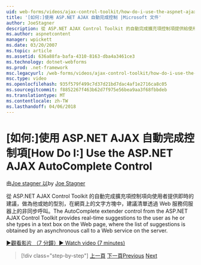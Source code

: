 ```yaml
---
uid: web-forms/videos/ajax-control-toolkit/how-do-i-use-the-aspnet-ajax-autocomplete-control
title: '[如何:]使用 ASP.NET AJAX 自動完成控制 |Microsoft 文件'
author: JoeStagner
description: 從 ASP.NET AJAX Control Toolkit 的自動完成擴充項控制項提供給使用者做為他或她的型別，在文字方塊中，在我們的即時建議...
ms.author: aspnetcontent
manager: wpickett
ms.date: 03/20/2007
ms.topic: article
ms.assetid: 636a88fa-bafa-4310-8163-dba4a3461ce3
ms.technology: dotnet-webforms
ms.prod: .net-framework
msc.legacyurl: /web-forms/videos/ajax-control-toolkit/how-do-i-use-the-aspnet-ajax-autocomplete-control
msc.type: video
ms.openlocfilehash: 935f579f499c7d37d21bd7dac4af1e2716ca8c05
ms.sourcegitcommit: f8852267f463b62d7f975e56bea9aa3f68fbbdeb
ms.translationtype: MT
ms.contentlocale: zh-TW
ms.lasthandoff: 04/06/2018
---
```

<a name="how-do-i-use-the-aspnet-ajax-autocomplete-control"></a><span data-ttu-id="8f894-103">[如何:]使用 ASP.NET AJAX 自動完成控制項</span><span class="sxs-lookup"><span data-stu-id="8f894-103">[How Do I:] Use the ASP.NET AJAX AutoComplete Control</span></span>
====================
<span data-ttu-id="8f894-104">由[Joe stagner 以](https://github.com/JoeStagner)</span><span class="sxs-lookup"><span data-stu-id="8f894-104">by [Joe Stagner](https://github.com/JoeStagner)</span></span>

<span data-ttu-id="8f894-105">從 ASP.NET AJAX Control Toolkit 的自動完成擴充項控制項向使用者提供即時的建議，做為他或她的型別，在網頁上的文字方塊中，建議清單透過 Web 服務伺服器上的非同步呼叫。</span><span class="sxs-lookup"><span data-stu-id="8f894-105">The AutoComplete extender control from the ASP.NET AJAX Control Toolkit provides real-time suggestions to the user as he or she types in a text box on the Web page, where the list of suggestions is obtained by an asynchronous call to a Web service on the server.</span></span>

[<span data-ttu-id="8f894-106">&#9654;觀看影片 （7 分鐘）</span><span class="sxs-lookup"><span data-stu-id="8f894-106">&#9654; Watch video (7 minutes)</span></span>](https://channel9.msdn.com/Blogs/ASP-NET-Site-Videos/how-do-i-use-the-aspnet-ajax-autocomplete-control)

> [!div class="step-by-step"]
> <span data-ttu-id="8f894-107">[上一頁](how-do-i-use-the-aspnet-ajax-slider-control.md)
> [下一頁](how-do-i-configure-the-aspnet-ajax-calendar-control.md)</span><span class="sxs-lookup"><span data-stu-id="8f894-107">[Previous](how-do-i-use-the-aspnet-ajax-slider-control.md)
[Next](how-do-i-configure-the-aspnet-ajax-calendar-control.md)</span></span>
